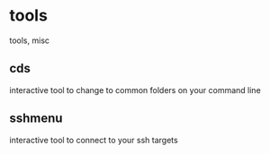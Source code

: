 # tools
tools, misc

## cds

interactive tool to change to common folders on your command line

## sshmenu

interactive tool to connect to your ssh targets
